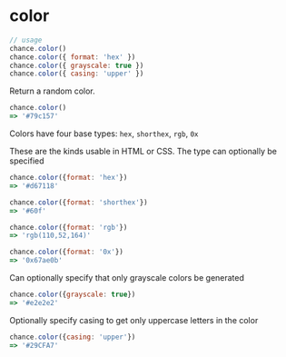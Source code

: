 # color

```js
// usage
chance.color()
chance.color({ format: 'hex' })
chance.color({ grayscale: true })
chance.color({ casing: 'upper' })
```

Return a random color.

```js
chance.color()
=> '#79c157'
```

Colors have four base types: `hex`, `shorthex`, `rgb`, `0x`

These are the kinds usable in HTML or CSS. The type can optionally be specified

```js
chance.color({format: 'hex'})
=> '#d67118'

chance.color({format: 'shorthex'})
=> '#60f'

chance.color({format: 'rgb'})
=> 'rgb(110,52,164)'

chance.color({format: '0x'})
=> '0x67ae0b'
```

Can optionally specify that only grayscale colors be generated

```js
chance.color({grayscale: true})
=> '#e2e2e2'
```

Optionally specify casing to get only uppercase letters in the color

```js
chance.color({casing: 'upper'})
=> '#29CFA7'
```
